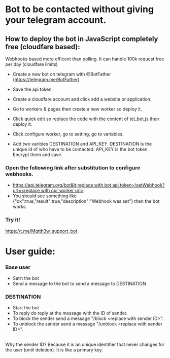 # Bot to be contacted without giving your telegram account.

## How to deploy the bot in JavaScript completely free (cloudfare based):
Webhooks based more efficent than polling. It can handle 100k request free per day (cloudfare limits)

- Create a new bot on telegram with @BotFather (https://telegram.me/BotFather).
- Save the api token.

- Create a cloudfare account and click add a website or application.
- Go to workers & pages then create a new worker so deploy it.
- Click quick edit so replace the code with the content of tel_bot.js then deploy it.
- Click configure worker, go to setting, go to variables.
- Add two varibles DESTINATION and API_KEY. DESTINATION is the unique id of who have to be contacted. API_KEY is the bot token. Encrypt them and save.

### Open the following link after substitution to configure webhooks.
- [https://api.telegram.org/bot&lt;replace with bot api token&gt;/setWebhook?url=&lt;replace with our worker url&gt;](URL).
- You should see something like {"ok":true,"result":true,"description":"Webhook was set"} then the bot works.

### Try it!
https://t.me/Mqtth3w_support_bot


# User guide:
### Base user
- Satrt the bot
- Send a message to the bot to send a message to DESTINATION
### DESTINATION
- Start the bot
- To reply do reply at the message with the ID of sender. 
- To block the sender send a message "/block &lt;replace with sender ID&gt;".
- To unblock the sender send a message "/unblock &lt;replace with sender ID&gt;".
<br>
Why the sender ID? Because it is an unique identifier that never changes for the user (until deletion). It is like a primary key.
